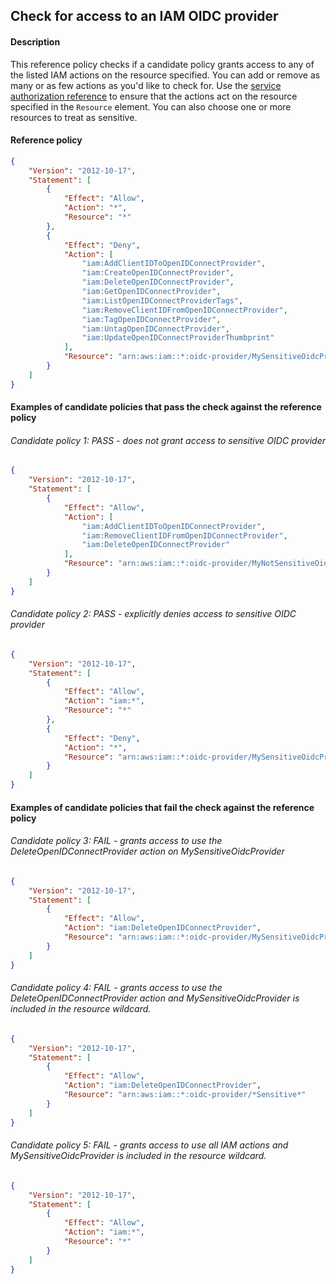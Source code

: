 ## Check for access to an IAM OIDC provider

#### Description

This reference policy checks if a candidate policy grants access to any of the listed IAM actions on the resource specified. You can add or remove as many or as few actions as you'd like to check for. Use the [service authorization reference](https://docs.aws.amazon.com/service-authorization/latest/reference/reference_policies_actions-resources-contextkeys.html) to ensure that the actions act on the resource specified in the ```Resource``` element.  You can also choose one or more resources to treat as sensitive.


#### Reference policy
```json
{
    "Version": "2012-10-17",
    "Statement": [
        {
            "Effect": "Allow",
            "Action": "*",
            "Resource": "*"
        },
        {
            "Effect": "Deny",
            "Action": [
                "iam:AddClientIDToOpenIDConnectProvider",
                "iam:CreateOpenIDConnectProvider",
                "iam:DeleteOpenIDConnectProvider",
                "iam:GetOpenIDConnectProvider",
                "iam:ListOpenIDConnectProviderTags",
                "iam:RemoveClientIDFromOpenIDConnectProvider",
                "iam:TagOpenIDConnectProvider",
                "iam:UntagOpenIDConnectProvider",
                "iam:UpdateOpenIDConnectProviderThumbprint"
            ],
            "Resource": "arn:aws:iam::*:oidc-provider/MySensitiveOidcProvider"
        }
    ]
}
```

#### Examples of candidate policies that pass the check against the reference policy

###### Candidate policy 1: PASS - does not grant access to sensitive OIDC provider
```json
{
    "Version": "2012-10-17",
    "Statement": [
        {
            "Effect": "Allow",
            "Action": [
                "iam:AddClientIDToOpenIDConnectProvider",
                "iam:RemoveClientIDFromOpenIDConnectProvider",
                "iam:DeleteOpenIDConnectProvider"
            ],
            "Resource": "arn:aws:iam::*:oidc-provider/MyNotSensitiveOidcProvider"
        }
    ]
}
```

###### Candidate policy 2: PASS - explicitly denies access to sensitive OIDC provider
```json
{
    "Version": "2012-10-17",
    "Statement": [
        {
            "Effect": "Allow",
            "Action": "iam:*",
            "Resource": "*"
        }, 
        {
            "Effect": "Deny",
            "Action": "*",
            "Resource": "arn:aws:iam::*:oidc-provider/MySensitiveOidcProvider"
        }
    ]
}
```

#### Examples of candidate policies that fail the check against the reference policy

###### Candidate policy 3: FAIL - grants access to use the DeleteOpenIDConnectProvider action on MySensitiveOidcProvider
```json
{
    "Version": "2012-10-17",
    "Statement": [
        {
            "Effect": "Allow",
            "Action": "iam:DeleteOpenIDConnectProvider",
            "Resource": "arn:aws:iam::*:oidc-provider/MySensitiveOidcProvider"
        }
    ]
}
```

###### Candidate policy 4: FAIL - grants access to use the DeleteOpenIDConnectProvider action and MySensitiveOidcProvider is included in the resource wildcard.
```json
{
    "Version": "2012-10-17",
    "Statement": [
        {
            "Effect": "Allow",
            "Action": "iam:DeleteOpenIDConnectProvider",
            "Resource": "arn:aws:iam::*:oidc-provider/*Sensitive*"
        }
    ]
}
```

###### Candidate policy 5: FAIL - grants access to use all IAM actions and MySensitiveOidcProvider is included in the resource wildcard.
```json
{
    "Version": "2012-10-17",
    "Statement": [
        {
            "Effect": "Allow",
            "Action": "iam:*",
            "Resource": "*"
        }
    ]
}
```
